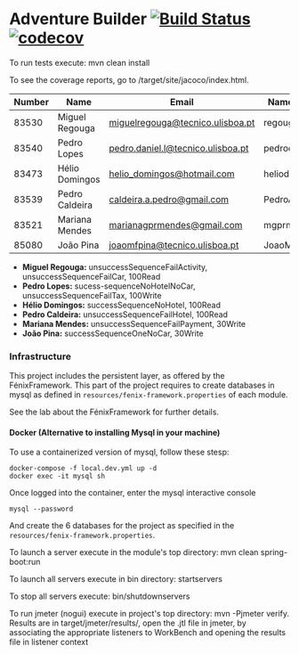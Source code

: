 # Adventure Builder [![Build Status](https://travis-ci.com/tecnico-softeng/es18al_24-project.svg?token=J7gbx9uGUSTB6m91BeyY&branch=develop)](https://travis-ci.com/tecnico-softeng/es18al_24-project)[![codecov](https://codecov.io/gh/tecnico-softeng/es18al_24-project/branch/develop/graph/badge.svg?token=fVUMtVSYwj)](https://codecov.io/gh/tecnico-softeng/es18al_24-project)
To run tests execute: mvn clean install

To see the coverage reports, go to <module name>/target/site/jacoco/index.html.


|   Number   |          Name           |                  Email                    |   Name GitHUb  | Grupo |
| ---------- | ----------------------- | ----------------------------------------- | ---------------| ----- |
|   83530    |      Miguel Regouga     |     miguelregouga@tecnico.ulisboa.pt      |     regouga    |   1   |
|   83540    |      Pedro Lopes        |    pedro.daniel.l@tecnico.ulisboa.pt      | pedrodaniel10  |   1   |
|   83473    |     Hélio Domingos      |       helio_domingos@hotmail.com          |  heliodomingos |   1   |
|   83539    |     Pedro Caldeira      |        caldeira.a.pedro@gmail.com         | PedroACaldeira |   2   |
|   83521    |     Mariana Mendes      |        marianagprmendes@gmail.com         |   mgprmendes   |   2   |
|   85080    |       João Pina         |     joaomfpina@tecnico.ulisboa.pt         | JoaoMiguelPina |   2   |

- **Miguel Regouga:** unsuccessSequenceFailActivity, unsuccessSequenceFailCar, 100Read
- **Pedro Lopes:** sucess-sequenceNoHotelNoCar, unsuccessSequenceFailTax, 100Write
- **Hélio Domingos:** successSequenceNoHotel, 100Read
- **Pedro Caldeira:** unsuccessSequenceFailHotel, 100Read
- **Mariana Mendes:** unsuccessSequenceFailPayment, 30Write
- **João Pina:** successSequenceOneNoCar, 30Write



### Infrastructure

This project includes the persistent layer, as offered by the FénixFramework.
This part of the project requires to create databases in mysql as defined in `resources/fenix-framework.properties` of each module.

See the lab about the FénixFramework for further details.

#### Docker (Alternative to installing Mysql in your machine)

To use a containerized version of mysql, follow these stesp:

```
docker-compose -f local.dev.yml up -d
docker exec -it mysql sh
```

Once logged into the container, enter the mysql interactive console

```
mysql --password
```

And create the 6 databases for the project as specified in
the `resources/fenix-framework.properties`.

To launch a server execute in the module's top directory: mvn clean spring-boot:run

To launch all servers execute in bin directory: startservers

To stop all servers execute: bin/shutdownservers

To run jmeter (nogui) execute in project's top directory: mvn -Pjmeter verify. Results are in target/jmeter/results/, open the .jtl file in jmeter, by associating the appropriate listeners to WorkBench and opening the results file in listener context

